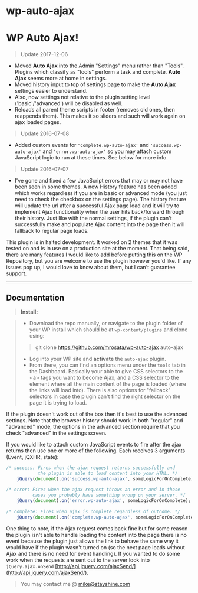 # wp-auto-ajax

WP Auto Ajax!
===================

> Update 2017-12-06
- Moved __Auto Ajax__ into the Admin "Settings" menu rather than "Tools". Plugins
which classify as "tools" perform a task and complete. __Auto Ajax__ seems more at
home in settings.
- Moved history input to top of settings page to make the __Auto Ajax__ settings easier to understand.
- Also, now settings not relative to the plugin setting level ('basic'/'advanced') will be disabled as well.
- Reloads all parent theme scripts in footer (removes old ones, then reappends
  them). This makes it so sliders and such will work again on ajax loaded pages.

> Update 2016-07-08
- Added custom events for `'complete.wp-auto-ajax'` and `'success.wp-auto-ajax'` and `'error.wp-auto-ajax'` so you may attach custom JavaScript logic to run at these times. See below for more info.

> Update 2016-07-07
- I've gone and fixed a few JavaScript errors that may or may not have been seen in some themes. A new History feature has been added which works regardless if you are in basic or advanced mode (you just need to check the checkbox on the settings page). The history feature will update the url after a successful Ajax page load and it will try to implement Ajax functionality when the user hits back/forward through their history. Just like with the normal settings, if the plugin can't successfully make and populate Ajax content into the page then it will fallback to regular page loads.



This plugin is in halted development. It worked on 2 themes that it was tested on and is in use on a production site at the moment. That being said, there are many features I would like to add before putting this on the WP Repository, but you are welcome to use the plugin however you'd like. If any issues pop up, I would love to know about them, but I can't guarantee support.

----------


Documentation
-------------

> **Install:**

> - Download the repo manually, or navigate to the plugin folder of your WP install which should be at `wp-content/plugins` and clone using:
>  > git clone https://github.com/mrosata/wp-auto-ajax auto-ajax
> 
> - Log into your WP site and **activate** the `auto-ajax` plugin. 
> - From there, you can find an options menu under the `tools` tab in the Dashboard. Basically your able to give CSS selectors to the &lt;a&gt; tags you want to become Ajax, and a CSS selector to the element where all the main content of the page is loaded (where the links will load into). There is also options for "fallback" selectors in case the plugin can't find the right selector on the page it is trying to load. 


If the plugin doesn't work out of the box then it's best to use the advanced settings. Note that the browser history should work in both "regular" and "advanced" mode, the options in the advanced section require that you check "advanced" in the settings screen.  

If you would like to attach custom JavaScript events to fire after the ajax returns then use one or more of the following. Each receives 3 arguments (Event, jQXHR, state):
```javascript
/* success: Fires when the ajax request returns successfully and 
            the plugin is able to load content into your HTML. */
    jQuery(document).on('success.wp-auto-ajax', someLogicForOnComplete);
    
/* error: Fires when the ajax request throws an error and in those
          cases you probably have something wrong on your server. */
    jQuery(document).on('error.wp-auto-ajax', someLogicForOnComplete);
    
/* complete: Fires when ajax is complete regardless of outcome. */
    jQuery(document).on('complete.wp-auto-ajax', someLogicForOnComplete);
```

One thing to note, if the Ajax request comes back fine but for some reason the plugin isn't able to handle loading the content into the page there is no event because the plugin just allows the link to behave the same way it would have if the plugin wasn't turned on (so the next page loads without Ajax and there is no need for event handling).
If you wanted to do some work when the requests are sent out to the server look into `jQuery.ajax.onSend` [http://api.jquery.com/ajaxSend/](http://api.jquery.com/ajaxSend/).


> You may contact me @ [mike@stayshine.com](mailto:mike@stayshine.com)
